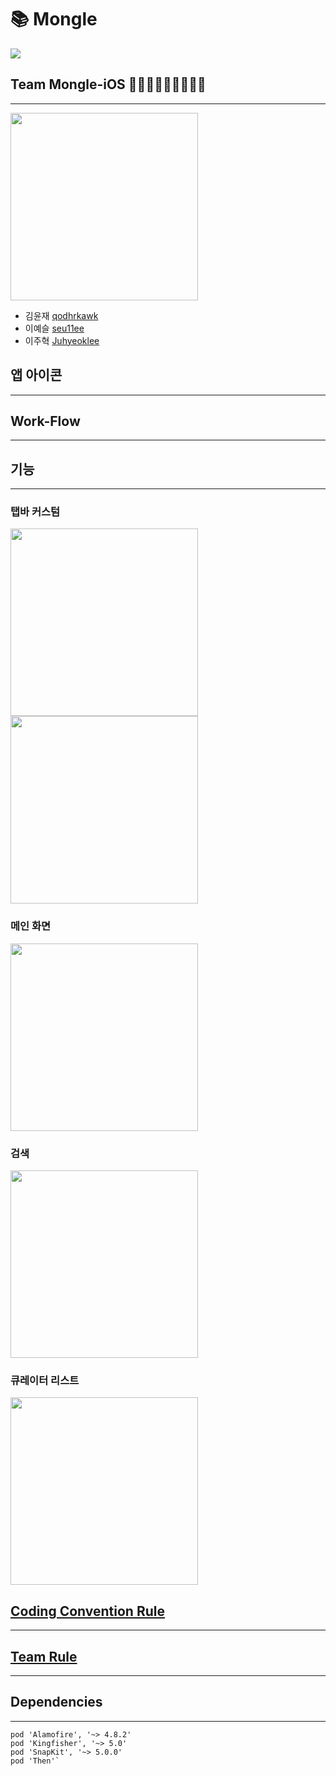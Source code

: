 # 📚 Mongle

![](./docs/asset/monglelogo.png)

## Team Mongle-iOS 👨🏻‍💻🧑🏻‍💻👩🏻‍💻

---

<img src="./docs/asset/mongles.png" width = 300>

- 김윤재 [qodhrkawk](https://github.com/qodhrkawk)
- 이예슬 [seu11ee](https://github.com/seu11ee)
- 이주혁 [Juhyeoklee](https://github.com/Juhyeoklee)

## 앱 아이콘

---

## Work-Flow

---

## 기능

---

### 탭바 커스텀

<img src="./docs/asset/yjtab.png" width = 300>
<img src="./docs/asset/yjtab2.png" width = 300>

### 메인 화면

<img src="./docs/asset/yjtab.png" width = 300>

### 검색

<img src="./docs/asset/yssearch.png" width = 300>

### 큐레이터 리스트

<img src="./docs/asset/yscur.png" width = 300>

## [Coding Convention Rule](./docs/CodingConventionRule.md)

---

## [Team Rule](./docs/TeamRule.md)

---

## Dependencies

---

```
pod 'Alamofire', '~> 4.8.2'
pod 'Kingfisher', '~> 5.0'
pod 'SnapKit', '~> 5.0.0'
pod 'Then'`
```
